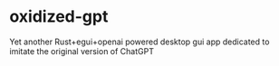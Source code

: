 # oxidized-gpt
Yet another Rust+egui+openai powered desktop gui app dedicated to imitate the original version of ChatGPT
